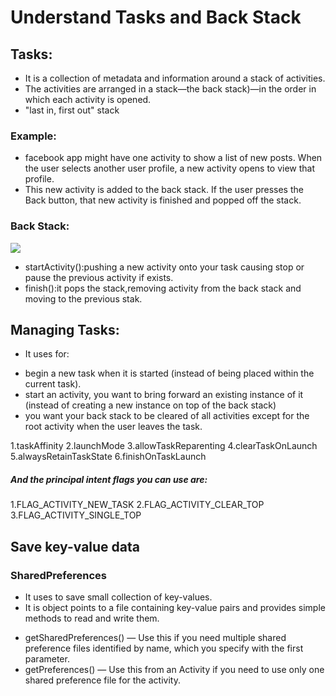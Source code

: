 # Understand Tasks and Back Stack

## Tasks: 
- It is a collection of metadata and information around a stack of activities.
- The activities are arranged in a stack—the back stack)—in the order in which each activity is opened. 
-  "last in, first out" stack

### Example:
- facebook app might have one activity to show a list of new posts. When the user selects another user profile, a new activity opens to view that profile.
- This new activity is added to the back stack. If the user presses the Back button, that new activity is finished and popped off the stack.

### Back Stack:
![](https://miro.medium.com/max/291/1*zItbFvFydIR63z_37ya1Iw.pnghttps://www.baeldung.com/wp-content/uploads/2017/09/New.png)

- startActivity():pushing a new activity onto your task causing stop or pause the previous activity if exists.
- finish():it pops the stack,removing activity from the back stack and moving to the previous stak.

## Managing Tasks:
* It uses for:
-  begin a new task when it is started (instead of being placed within the current task).
-  start an activity, you want to bring forward an existing instance of it (instead of creating a new instance on top of the back stack)
-  you want your back stack to be cleared of all activities except for the root activity when the user leaves the task.

1.taskAffinity
2.launchMode
3.allowTaskReparenting
4.clearTaskOnLaunch
5.alwaysRetainTaskState
6.finishOnTaskLaunch
##### And the principal intent flags you can use are:
1.FLAG_ACTIVITY_NEW_TASK
2.FLAG_ACTIVITY_CLEAR_TOP
3.FLAG_ACTIVITY_SINGLE_TOP

## Save key-value data

### SharedPreferences
- It uses to save small collection of key-values.
-  It is object points to a file containing key-value pairs and provides simple methods to read and write them.

* getSharedPreferences() — Use this if you need multiple shared preference files identified by name, which you specify with the first parameter.
* getPreferences() — Use this from an Activity if you need to use only one shared preference file for the activity.


